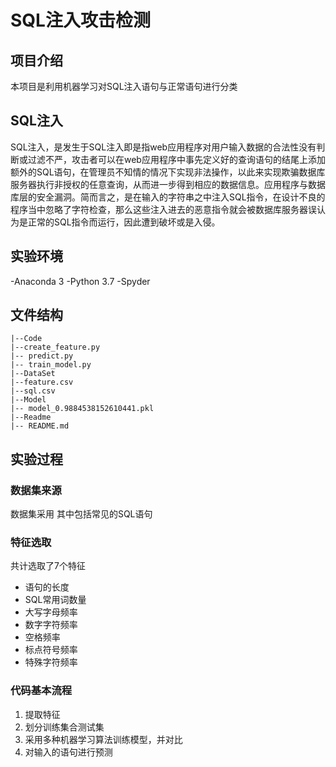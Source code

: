 # SQL注入攻击检测
## 项目介绍
本项目是利用机器学习对SQL注入语句与正常语句进行分类
## SQL注入
SQL注入，是发生于SQL注入即是指web应用程序对用户输入数据的合法性没有判断或过滤不严，攻击者可以在web应用程序中事先定义好的查询语句的结尾上添加额外的SQL语句，在管理员不知情的情况下实现非法操作，以此来实现欺骗数据库服务器执行非授权的任意查询，从而进一步得到相应的数据信息。应用程序与数据库层的安全漏洞。简而言之，是在输入的字符串之中注入SQL指令，在设计不良的程序当中忽略了字符检查，那么这些注入进去的恶意指令就会被数据库服务器误认为是正常的SQL指令而运行，因此遭到破坏或是入侵。

## 实验环境

-Anaconda 3
-Python 3.7
-Spyder

## 文件结构
  
  ```
 |--Code
  |--create_feature.py
  |-- predict.py
  |-- train_model.py
 |--DataSet
  |--feature.csv
  |--sql.csv
 |--Model
  |-- model_0.9884538152610441.pkl
 |--Readme
  |-- README.md
  ```

## 实验过程

### 数据集来源
数据集采用
其中包括常见的SQL语句

### 特征选取
共计选取了7个特征
 - 语句的长度
 - SQL常用词数量
 - 大写字母频率
 - 数字字符频率
 - 空格频率
 - 标点符号频率
 - 特殊字符频率

### 代码基本流程
1. 提取特征
2. 划分训练集合测试集
3. 采用多种机器学习算法训练模型，并对比
4. 对输入的语句进行预测


